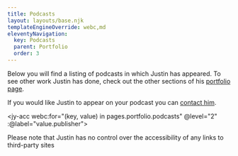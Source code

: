 ```yaml
---
title: Podcasts
layout: layouts/base.njk
templateEngineOverride: webc,md
eleventyNavigation:
  key: Podcasts
  parent: Portfolio
  order: 3
---
```

Below you will find a listing of podcasts in which Justin has appeared. To see other work Justin has done, check out the other sections of his [portfolio page](/portfolio/).

If you would like Justin to appear on your podcast you can [contact him](/contact).

<jy-acc webc:for="(key, value) in pages.portfolio.podcasts" @level="2" :@label="value.publisher">
<ul>
<script webc:type="js">
var output="";
for (item of value.items) {
  output +=`<li>`;
  output += `<a href="$item.address}">`;
  output += `${item.title}`;
  output += `</a><br>`;
  output += `${item.desc}`;
  output += `</li>`
}
output;
</script>
</ul>
</jy-acc>

Please note that Justin has no control over the accessibility of any links to third-party sites